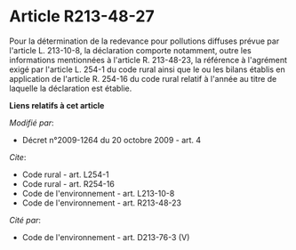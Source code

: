 # Article R213-48-27

Pour la détermination de la redevance pour pollutions diffuses prévue par l'article L. 213-10-8, la déclaration comporte
notamment, outre les informations mentionnées à l'article R. 213-48-23, la référence à l'agrément exigé par l'article L.
254-1 du code rural ainsi que le ou les bilans établis en application de l'article R. 254-16 du code rural relatif à l'année
au titre de laquelle la déclaration est établie.

**Liens relatifs à cet article**

_Modifié par_:

  - Décret n°2009-1264 du 20 octobre 2009 - art. 4

_Cite_:

  - Code rural - art. L254-1
  - Code rural - art. R254-16
  - Code de l'environnement - art. L213-10-8
  - Code de l'environnement - art. R213-48-23

_Cité par_:

  - Code de l'environnement - art. D213-76-3 (V)
